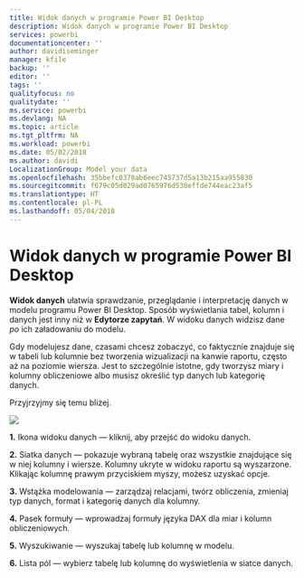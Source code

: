 ```yaml
---
title: Widok danych w programie Power BI Desktop
description: Widok danych w programie Power BI Desktop
services: powerbi
documentationcenter: ''
author: davidiseminger
manager: kfile
backup: ''
editor: ''
tags: ''
qualityfocus: no
qualitydate: ''
ms.service: powerbi
ms.devlang: NA
ms.topic: article
ms.tgt_pltfrm: NA
ms.workload: powerbi
ms.date: 05/02/2018
ms.author: davidi
LocalizationGroup: Model your data
ms.openlocfilehash: 35bbefc0378ab6eec745737d5a13b215aa955830
ms.sourcegitcommit: f679c05d029ad0765976d530effde744eac23af5
ms.translationtype: HT
ms.contentlocale: pl-PL
ms.lasthandoff: 05/04/2018
---
```

# <a name="data-view-in-power-bi-desktop"></a>Widok danych w programie Power BI Desktop
**Widok danych** ułatwia sprawdzanie, przeglądanie i interpretację danych w modelu programu Power BI Desktop. Sposób wyświetlania tabel, kolumn i danych jest inny niż w **Edytorze zapytań**. W widoku danych widzisz dane *po* ich załadowaniu do modelu.

Gdy modelujesz dane, czasami chcesz zobaczyć, co faktycznie znajduje się w tabeli lub kolumnie bez tworzenia wizualizacji na kanwie raportu, często aż na poziomie wiersza. Jest to szczególnie istotne, gdy tworzysz miary i kolumny obliczeniowe albo musisz określić typ danych lub kategorię danych.

Przyjrzyjmy się temu bliżej.

![](media/desktop-data-view/dataview_fullscreen.png)

**1.** Ikona widoku danych — kliknij, aby przejść do widoku danych.

**2.** Siatka danych — pokazuje wybraną tabelę oraz wszystkie znajdujące się w niej kolumny i wiersze. Kolumny ukryte w widoku raportu są wyszarzone. Klikając kolumnę prawym przyciskiem myszy, możesz uzyskać opcje.

**3.** Wstążka modelowania — zarządzaj relacjami, twórz obliczenia, zmieniaj typ danych, format i kategorię danych dla kolumny.

**4.** Pasek formuły — wprowadzaj formuły języka DAX dla miar i kolumn obliczeniowych.

**5.** Wyszukiwanie — wyszukaj tabelę lub kolumnę w modelu.

**6.** Lista pól — wybierz tabelę lub kolumnę do wyświetlenia w siatce danych.

